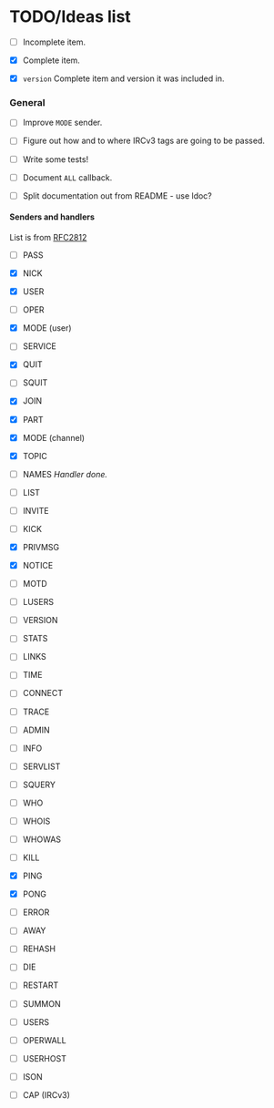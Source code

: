 # TODO/Ideas list
+ [ ] Incomplete item.
+ [x] Complete item.
+ [x] `version` Complete item and version it was included in.


### General
+ [ ] Improve `MODE` sender.

+ [ ] Figure out how and to where IRCv3 tags are going to be passed.

+ [ ] Write some tests!

+ [ ] Document `ALL` callback.
+ [ ] Split documentation out from README - use ldoc?

#### Senders and handlers
List is from [RFC2812](http://tools.ietf.org/html/rfc2812)

+ [ ] PASS
+ [x] NICK
+ [x] USER
+ [ ] OPER
+ [x] MODE (user)
+ [ ] SERVICE
+ [x] QUIT
+ [ ] SQUIT

+ [x] JOIN
+ [x] PART
+ [x] MODE (channel)
+ [x] TOPIC
+ [ ] NAMES _Handler done._
+ [ ] LIST
+ [ ] INVITE
+ [ ] KICK

+ [x] PRIVMSG
+ [x] NOTICE

+ [ ] MOTD
+ [ ] LUSERS
+ [ ] VERSION
+ [ ] STATS
+ [ ] LINKS
+ [ ] TIME
+ [ ] CONNECT
+ [ ] TRACE
+ [ ] ADMIN
+ [ ] INFO

+ [ ] SERVLIST
+ [ ] SQUERY

+ [ ] WHO
+ [ ] WHOIS
+ [ ] WHOWAS

+ [ ] KILL
+ [x] PING
+ [x] PONG
+ [ ] ERROR

+ [ ] AWAY
+ [ ] REHASH
+ [ ] DIE
+ [ ] RESTART
+ [ ] SUMMON
+ [ ] USERS
+ [ ] OPERWALL
+ [ ] USERHOST
+ [ ] ISON

+ [ ] CAP (IRCv3)
